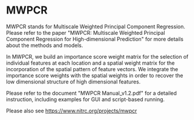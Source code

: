 # MWPCR

MWPCR stands for Multiscale Weighted Principal Component Regression. Please refer to the paper "MWPCR: Multiscale Weighted Principal Component Regression for High-dimensional Prediction" for more details about the methods and models.

In MWPCR, we build an importance score weight matrix for the selection of individual features at each location and a spatial weight matrix for the incorporation of the spatial pattern of feature vectors. We integrate the importance score weights with the spatial weights in order to recover the low dimensional structure of high dimensional features.

Please refer to the document "MWPCR Manual_v1.2.pdf" for a detailed instruction, including examples for GUI and script-based running.

Please also see https://www.nitrc.org/projects/mwpcr
